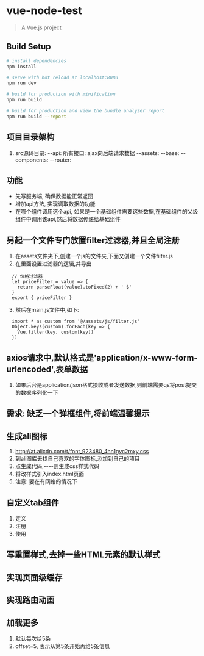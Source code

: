 # vue-node-test

> A Vue.js project

## Build Setup

``` bash
# install dependencies
npm install

# serve with hot reload at localhost:8080
npm run dev

# build for production with minification
npm run build

# build for production and view the bundle analyzer report
npm run build --report
```

## 项目目录架构
  1. src源码目录:
    --api: 所有接口: ajax向后端请求数据
    --assets: 
    --base:
    --components:
    --router:
## 功能
  - 先写服务端, 确保数据能正常返回
  - 增加api方法, 实现调取数据的功能
  - 在哪个组件调用这个api, 如果是一个基础组件需要这些数据,在基础组件的父级组件中调用该api,然后将数据传递给基础组件
## 另起一个文件专门放置filter过滤器,并且全局注册
  1. 在assets文件夹下,创建一个js的文件夹,下面又创建一个文件filter.js
  2. 在里面设置过滤器的逻辑,并导出
  ```
    // 价格过滤器
    let priceFilter = value => {
      return parseFloat(value).toFixed(2) + ' $'
    }
    export { priceFilter }
  ```
  3. 然后在main.js文件中,如下:
  ```
    import * as custom from '@/assets/js/filter.js'
    Object.keys(custom).forEach(key => {
      Vue.filter(key, custom[key])
    })
  ```
## axios请求中,默认格式是'application/x-www-form-urlencoded',表单数据
  1. 如果后台是application/json格式接收或者发送数据,则前端需要qs将post提交的数据序列化一下
## 需求: 缺乏一个弹框组件,将前端温馨提示
## 生成ali图标
  1. http://at.alicdn.com/t/font_923480_4hn1gvc2mxy.css
  2. 到ali图库去找自己喜欢的字体图标,添加到自己的项目
  3. 点生成代码,----则生成css样式代码
  4. 将改样式引入index.html页面
  5. 注意: 要在有网络的情况下
## 自定义tab组件
  1. 定义
  2. 注册
  3. 使用
## 写重置样式,去掉一些HTML元素的默认样式
## 实现页面级缓存
## 实现路由动画
## 加载更多
  1. 默认每次给5条
  2. offset=5, 表示从第5条开始再给5条信息